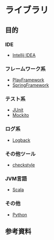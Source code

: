 # ライブラリ

## 目的


### IDE
* [Intellij IDEA](doc/ide/IntelliJ_IDEA.md)
### フレームワーク系
* [PlayFramework](doc/PlayFramework.md)
* [SpringFramework](https://github.com/hrm-tanaka/FY2021_Deliverables/blob/79f75291361ad6e857b4cba20d5dcaeccc865ebf/First_half_deliverables/doc/4.Spring.md)
### テスト系
* [JUnit](https://github.com/hrm-tanaka/FY2021_Deliverables/blob/main/First_half_deliverables/doc/2.Implementing_Tests.md)
* [Mockito](https://github.com/hrm-tanaka/FY2021_Deliverables/blob/main/First_half_deliverables/doc/3.Mockito.md)
### ログ系
* [Logback](doc/log/Logback.md)
### その他ツール
* [checkstyle](doc/checkstyle.md)
### JVM言語
* [Scala](doc/jvm/Scala.md)

### その他
* [Python]()

## 参考資料
[]()  
[]()  
[]()  
